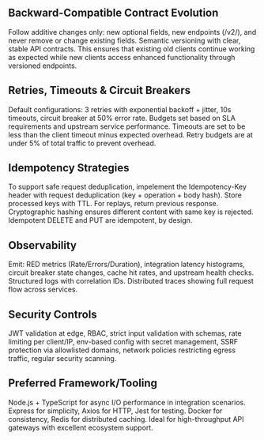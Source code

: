 ## Backward-Compatible Contract Evolution

Follow additive changes only: new optional fields, new endpoints (/v2/), and never remove or change existing fields. Semantic versioning with clear, stable API contracts. This ensures that existing old clients continue working as expected while new clients access enhanced functionality through versioned endpoints.

## Retries, Timeouts & Circuit Breakers

Default configurations: 3 retries with exponential backoff + jitter, 10s timeouts, circuit breaker at 50% error rate. Budgets set based on SLA requirements and upstream service performance. Timeouts are set to be less than the client timeout minus expected overhead. Retry budgets are at under 5% of total traffic to prevent overhead.

## Idempotency Strategies

To support safe request deduplication, impelement the Idempotency-Key header with request deduplication (key + operation + body hash). Store processed keys with TTL. For replays, return previous response. Cryptographic hashing ensures different content with same key is rejected. Idempotent DELETE and PUT are idempotent, by design.

## Observability

Emit: RED metrics (Rate/Errors/Duration), integration latency histograms, circuit breaker state changes, cache hit rates, and upstream health checks. Structured logs with correlation IDs. Distributed traces showing full request flow across services.

## Security Controls

JWT validation at edge, RBAC, strict input validation with schemas, rate limiting per client/IP, env-based config with secret management, SSRF protection via allowlisted domains, network policies restricting egress traffic, regular security scanning.

## Preferred Framework/Tooling

Node.js + TypeScript for async I/O performance in integration scenarios. Express for simplicity, Axios for HTTP, Jest for testing. Docker for consistency, Redis for distributed caching. Ideal for high-throughput API gateways with excellent ecosystem support.
